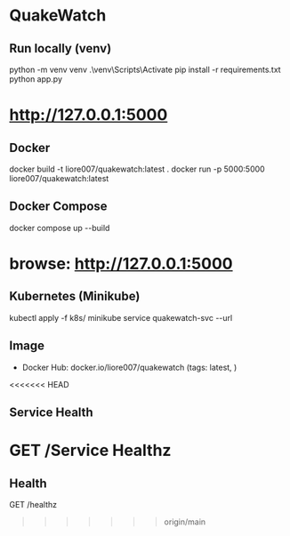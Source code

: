 # QuakeWatch

## Run locally (venv)
python -m venv venv
.\venv\Scripts\Activate
pip install -r requirements.txt
python app.py
# http://127.0.0.1:5000

## Docker
docker build -t liore007/quakewatch:latest .
docker run -p 5000:5000 liore007/quakewatch:latest

## Docker Compose
docker compose up --build
# browse: http://127.0.0.1:5000

## Kubernetes (Minikube)
kubectl apply -f k8s/
minikube service quakewatch-svc --url

## Image
- Docker Hub: docker.io/liore007/quakewatch (tags: latest, <commit-sha>)

<<<<<<< HEAD
## Service Health
GET /Service Healthz
=======
## Health
GET /healthz
>>>>>>> origin/main

